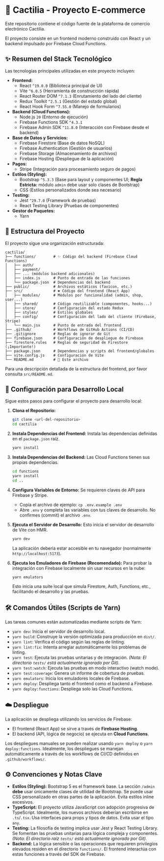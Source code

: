 # 🌵 Cactilia - Proyecto E-commerce

Este repositorio contiene el código fuente de la plataforma de comercio electrónico Cactilia.

El proyecto consiste en un frontend moderno construido con React y un backend impulsado por Firebase Cloud Functions.

## ✨ Resumen del Stack Tecnológico

Las tecnologías principales utilizadas en este proyecto incluyen:

* **Frontend:**
  * React `^19.0.0` (Biblioteca principal de UI)
  * Vite `^6.0.5` (Herramienta de construcción rápida)
  * React Router DOM `^7.1.3` (Enrutamiento del lado del cliente)
  * Redux Toolkit `^2.5.1` (Gestión del estado global)
  * React Hook Form `^7.55.0` (Manejo de formularios)
* **Backend (Cloud Functions):**
  * Node.js `20` (Entorno de ejecución)
  * Firebase Functions SDK `^4.3.1`
  * Firebase Admin SDK `^11.8.0` (Interacción con Firebase desde el backend)
* **Base de Datos y Servicios:**
  * Firebase Firestore (Base de datos NoSQL)
  * Firebase Authentication (Gestión de usuarios)
  * Firebase Storage (Almacenamiento de archivos)
  * Firebase Hosting (Despliegue de la aplicación)
* **Pagos:**
  * Stripe (Integración para procesamiento seguro de pagos)
* **Estilos (Styling):**
  * Bootstrap `^5.3.3` (Base para layout y componentes UI; **Regla Estricta:** módulo `admin` debe usar solo clases de Bootstrap)
  * CSS (Estilos personalizados donde sea necesario)
* **Testing:**
  * Jest `^29.7.0` (Framework de pruebas)
  * React Testing Library (Pruebas de componentes)
* **Gestor de Paquetes:**
  * Yarn

## 📂 Estructura del Proyecto

El proyecto sigue una organización estructurada:

```
cactilia/
├── functions/        # ✨ Código del backend (Firebase Cloud Functions)
│   ├── auth/
│   ├── payment/
│   ├── ... (módulos backend adicionales)
│   ├── index.js      # Punto de entrada de las funciones
│   └── package.json  # Dependencias del backend
├── public/           # Archivos estáticos (favicon, etc.)
├── src/              # ❤️ Código del frontend (React App)
│   ├── modules/      # Módulos por funcionalidad (admin, shop, user...)
│   ├── shared/       # Código reutilizable (componentes, hooks...)
│   ├── store/        # Configuración del estado Redux
│   ├── styles/       # Estilos globales
│   ├── config/       # Configuración del lado del cliente (Firebase, Stripe)
│   └── main.jsx      # Punto de entrada del frontend
├── .github/          # Workflows de GitHub Actions (CI/CD)
├── .gitignore        # Reglas de ignorar de Git
├── firebase.json     # Configuración de despliegue de Firebase
├── firestore.rules   # Reglas de seguridad de Firestore (¡Importante!)
├── package.json      # Dependencias y scripts del frontend/globales
├── vite.config.js    # Configuración de Vite
└── README.md         # 📄 Este archivo
```

Para una descripción detallada de la estructura del frontend, por favor consulta `src/README.md`.

## 🚀 Configuración para Desarrollo Local

Sigue estos pasos para configurar el proyecto para desarrollo local:

1. **Clona el Repositorio:**

   ```bash
   git clone <url-del-repositorio>
   cd cactilia
   ```
2. **Instala Dependencias del Frontend:**
   Instala las dependencias definidas en el `package.json` raíz.

   ```bash
   yarn install
   ```
3. **Instala Dependencias del Backend:**
   Las Cloud Functions tienen sus propias dependencias.

   ```bash
   cd functions
   yarn install
   cd ..
   ```
4. **Configura Variables de Entorno:**
   Se requieren claves de API para Firebase y Stripe.

   * Copia el archivo de ejemplo: `cp .env.example .env`
   * Abre `.env` y completa las variables con tus claves de desarrollo. No confirmes (commit) el archivo `.env`.
5. **Ejecuta el Servidor de Desarrollo:**
   Esto inicia el servidor de desarrollo de Vite con HMR.

   ```bash
   yarn dev
   ```

   La aplicación debería estar accesible en tu navegador (normalmente `http://localhost:5173`).
6. **Ejecuta los Emuladores de Firebase (Recomendado):**
   Para probar la integración con Firebase localmente sin usar recursos en la nube:

   ```bash
   yarn emulators
   ```

   Esto inicia una suite local que simula Firestore, Auth, Functions, etc., facilitando el desarrollo y las pruebas.

## 🛠️ Comandos Útiles (Scripts de Yarn)

Las tareas comunes están automatizadas mediante scripts de Yarn:

* `yarn dev`: Inicia el servidor de desarrollo local.
* `yarn build`: Construye la versión optimizada para producción en `dist/`.
* `yarn lint`: Verifica el código según las reglas de linting.
* `yarn lint:fix`: Intenta arreglar automáticamente los problemas de linting.
* `yarn test`: Ejecuta las pruebas unitarias y de integración. *(Nota: El directorio `tests/` está actualmente ignorado por Git).*
* `yarn test:watch`: Ejecuta las pruebas en modo interactivo (watch mode).
* `yarn test:coverage`: Genera un informe de cobertura de pruebas.
* `yarn emulators`: Inicia los emuladores locales de Firebase.
* `yarn deploy`: Despliega tanto el frontend como el backend a Firebase.
* `yarn deploy:functions`: Despliega solo las Cloud Functions.

## ☁️ Despliegue

La aplicación se despliega utilizando los servicios de Firebase:

* El frontend (React App) se sirve a través de **Firebase Hosting**.
* El backend (API, lógica de negocio) se ejecuta en **Cloud Functions**.

Los despliegues manuales se pueden realizar usando `yarn deploy` o `yarn deploy:functions`. Idealmente, los despliegues se manejan automáticamente a través de los workflows de CI/CD definidos en `.github/workflows/`.

## ⚙️ Convenciones y Notas Clave

* **Estilos (Styling):** Bootstrap 5 es el framework base. La sección `/admin` **debe** usar únicamente clases de utilidad de Bootstrap. Se puede usar CSS personalizado en otras partes de la aplicación. Evita estilos inline excesivos.
* **TypeScript:** El proyecto utiliza JavaScript con adopción progresiva de TypeScript. Idealmente, los nuevos archivos deberían escribirse en `.ts`/`.tsx`. Usa interfaces para props y tipos de datos. Evita usar el tipo `any`.
* **Testing:** La filosofía de testing implica usar Jest y React Testing Library. Se fomentan las pruebas unitarias para lógica compleja y componentes. *(Nota: El directorio raíz `tests/` está actualmente ignorado por Git).*
* **Backend:** La lógica sensible o las operaciones que requieren privilegios elevados residen en el directorio `functions/`. El frontend interactúa con estas funciones a través del SDK de Firebase.
